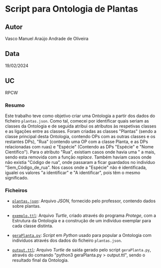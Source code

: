 # Script para Ontologia de Plantas

## Autor
Vasco Manuel Araújo Andrade de Oliveira

## Data
19/02/2024

## UC
RPCW

### Resumo

Este trabalho teve como objetivo criar uma Ontologia a partir dos dados do ficheiro `plantas.json`. Como tal, comecei por identificar quais seriam as classes
da Ontologia e de seguida atribui os atributos às respetivas classes e as ligações entre as classes. Foram criadas as classes "Plantas" (sendo a classe principal desta Ontologia, contendo OPs com as outras classes e os restantes DPs), "Rua" 
(contendo uma OP com a classe Planta, e as DPs relacionadas com ruas) e "Espécie" (Contendo as DPs "Espécie" e "Nome Científico").
Para o atributo "Rua", existiam casos onde havia uma " a mais, sendo esta removida com a função *replace*. Também haviam casos onde não existia "Código de rua", onde passaram a
ficar guardados no indivíduo "Sem_Código_de_rua". Nos casos onde a "Espécie" não é identificada, igualei os valores "a identificar" e
"A identificar", pois têm o mesmo significado.

### Ficheiros

- [`plantas.json`](plantas.json): Arquivo *JSON*, fornecido pelo professor, contendo dados sobre plantas. 

- [`exemplo.ttl`](exemplo.ttl): Arquivo *Turtle*, criado através do programa *Protege*, com a Estrutura da Ontologia e a construção de um indivíduo exemplar para cada classe distinta.

- [`geraPlanta.py`](geraPlanta.py): *Script* em *Python* usado para popular a Ontologia com indivíduos através dos dados do ficheiro `plantas.json`.

- [`output.ttl`](output.ttl): Arquivo *Turtle* de saída gerado pelo script `geraPlanta.py`, através do comando "python3 geraPlanta.py > output.ttl", sendo o resultado final da Ontologia.


